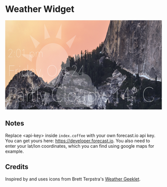 # Weather Widget

<a href="https://raw.githubusercontent.com/coding-chimp/uebersicht-widgets/master/weather/screenshot.png" target="_blank">
  <img src="https://raw.githubusercontent.com/coding-chimp/uebersicht-widgets/master/weather/screenshot.png" alt="the widget in action" widht=591 height=287>
</a>

## Notes

Replace \<api-key\> inside `index.coffee` with your own forecast.io api key. You can get yours here: https://developer.forecast.io. You also need to enter your lat/lon coordinates, which you can find using google maps for example.


## Credits

Inspired by and uses icons from Brett Terpstra's [Weather Geeklet](http://brettterpstra.com/2012/07/31/geeklet-multilingual-weather-and-forecast/).

